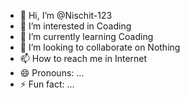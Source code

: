 - 👋 Hi, I’m @Nischit-123
- 👀 I’m interested in Coading
- 🌱 I’m currently learning Coading
- 💞️ I’m looking to collaborate on Nothing
- 📫 How to reach me in Internet
- 😄 Pronouns: ...
- ⚡ Fun fact: ...

<!---
Nischit-123/Nischit-123 is a ✨ special ✨ repository because its `README.md` (this file) appears on your GitHub profile.
You can click the Preview link to take a look at your changes.
--->
